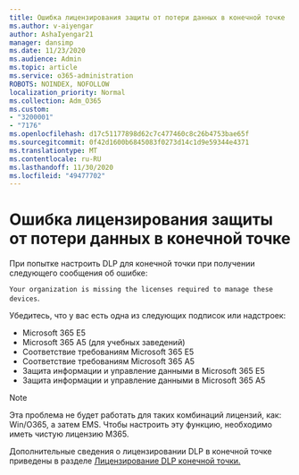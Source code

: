 ```yaml
---
title: Ошибка лицензирования защиты от потери данных в конечной точке
ms.author: v-aiyengar
author: AshaIyengar21
manager: dansimp
ms.date: 11/23/2020
ms.audience: Admin
ms.topic: article
ms.service: o365-administration
ROBOTS: NOINDEX, NOFOLLOW
localization_priority: Normal
ms.collection: Adm_O365
ms.custom:
- "3200001"
- "7176"
ms.openlocfilehash: d17c51177898d62c7c477460c8c26b4753bae65f
ms.sourcegitcommit: 0f42d1600b6845083f0273d14c1d9e59344e4371
ms.translationtype: MT
ms.contentlocale: ru-RU
ms.lasthandoff: 11/30/2020
ms.locfileid: "49477702"
---
```

# <a name="endpoint-dlp-licensing-error"></a>Ошибка лицензирования защиты от потери данных в конечной точке

При попытке настроить DLP для конечной точки при получении следующего сообщения об ошибке:

`Your organization is missing the licenses required to manage these devices`.

Убедитесь, что у вас есть одна из следующих подписок или надстроек:

- Microsoft 365 E5
- Microsoft 365 A5 (для учебных заведений)
- Соответствие требованиям Microsoft 365 E5
- Соответствие требованиям Microsoft 365 A5
- Защита информации и управление данными в Microsoft 365 E5
- Защита информации и управление данными в Microsoft 365 A5

> [!NOTE]
> Эта проблема не будет работать для таких комбинаций лицензий, как: Win/O365, а затем EMS. Чтобы настроить эту функцию, необходимо иметь чистую лицензию M365.

Дополнительные сведения о лицензировании DLP в конечной точке приведены в разделе [Лицензирование DLP конечной точки.](https://docs.microsoft.com/microsoft-365/compliance/endpoint-dlp-getting-started#onboarding-devices-into-device-management)

